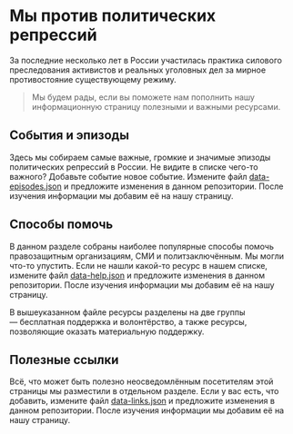 # Мы против политических репрессий
За последние несколько лет в России участилась практика силового преследования активистов и реальных уголовных дел за мирное противостояние существующему режиму.

> Мы будем рады, если вы поможете нам пополнить нашу информационную страницу полезными и важными ресурсами.

## События и эпизоды
Здесь мы собираем самые важные, громкие и значимые эпизоды политических репрессий в России. Не видите в списке чего-то важного? Добавьте событие новое событие. Измените файл [data-episodes.json](https://github.com/valeryalexeev/repressions/blob/master/data-episodes.json) и предложите изменения в данном репозитории. После изучения информации мы добавим её на нашу страницу.

## Способы помочь
В данном разделе собраны наиболее популярные способы помочь правозащитным организациям, СМИ и политзаключённым. Мы могли что-то упустить. Если не нашли какой-то ресурс в нашем списке, измените файл [data-help.json](https://github.com/valeryalexeev/repressions/blob/master/data-help.json) и предложите изменения в данном репозитории. После изучения информации мы добавим её на нашу страницу.

В вышеуказанном файле ресурсы разделены на две группы — бесплатная поддержка и волонтёрство, а также ресурсы, позволяющие оказать материальную поддержку.

## Полезные ссылки
Всё, что может быть полезно неосведомлённым посетителям этой страницы мы разместили в отдельном разделе. Если у вас есть, что добавить, измените файл [data-links.json](https://github.com/valeryalexeev/repressions/blob/master/data-links.json) и предложите изменения в данном репозитории. После изучения информации мы добавим её на нашу страницу.